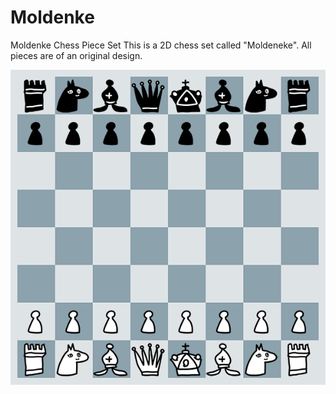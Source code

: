 # Moldenke
Moldenke Chess Piece Set
This is a 2D chess set called "Moldeneke". All pieces are of an original design.

![alt text](https://github.com/Moldenke1/Horsey-too-Late/blob/main/Horsey%20Too%20Late%20Board%20Sample.png?raw=true)
